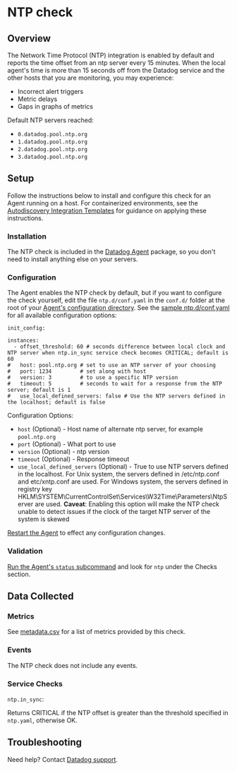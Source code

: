 # NTP check

## Overview

The Network Time Protocol (NTP) integration is enabled by default and reports the time offset from an ntp server every 15 minutes. When the local agent's time is more than 15 seconds off from the Datadog service and the other hosts that you are monitoring, you may experience:

* Incorrect alert triggers
* Metric delays
* Gaps in graphs of metrics

Default NTP servers reached:

* `0.datadog.pool.ntp.org`
* `1.datadog.pool.ntp.org`
* `2.datadog.pool.ntp.org`
* `3.datadog.pool.ntp.org`

## Setup

Follow the instructions below to install and configure this check for an Agent running on a host. For containerized environments, see the [Autodiscovery Integration Templates][8] for guidance on applying these instructions.

### Installation

The NTP check is included in the [Datadog Agent][1] package, so you don't need to install anything else on your servers.

### Configuration

The Agent enables the NTP check by default, but if you want to configure the check yourself, edit the file `ntp.d/conf.yaml` in the `conf.d/` folder at the root of your [Agent's configuration directory][2]. See the [sample ntp.d/conf.yaml][3] for all available configuration options:

```
init_config:

instances:
  - offset_threshold: 60 # seconds difference between local clock and NTP server when ntp.in_sync service check becomes CRITICAL; default is 60
#   host: pool.ntp.org # set to use an NTP server of your choosing
#   port: 1234         # set along with host
#   version: 3         # to use a specific NTP version
#   timeout: 5         # seconds to wait for a response from the NTP server; default is 1
#   use_local_defined_servers: false # Use the NTP servers defined in the localhost; default is false
```

Configuration Options:

* `host` (Optional) - Host name of alternate ntp server, for example `pool.ntp.org`
* `port` (Optional) - What port to use
* `version` (Optional) - ntp version
* `timeout` (Optional) - Response timeout
* `use_local_defined_servers` (Optional) - True to use NTP servers defined in the localhost. For Unix system, the servers defined in /etc/ntp.conf and etc/xntp.conf are used. For Windows system, the servers defined in registry key HKLM\SYSTEM\CurrentControlSet\Services\W32Time\Parameters\NtpServer are used. **Caveat**: Enabling this option will make the NTP check unable to detect issues if the clock of the target NTP server of the system is skewed

[Restart the Agent][4] to effect any configuration changes.

### Validation

[Run the Agent's `status` subcommand][5] and look for `ntp` under the Checks section.

## Data Collected
### Metrics
See [metadata.csv][6] for a list of metrics provided by this check.

### Events
The NTP check does not include any events.

### Service Checks

`ntp.in_sync`:

Returns CRITICAL if the NTP offset is greater than the threshold specified in `ntp.yaml`, otherwise OK.

## Troubleshooting
Need help? Contact [Datadog support][7].

[1]: https://app.datadoghq.com/account/settings#agent
[2]: https://docs.datadoghq.com/agent/guide/agent-configuration-files/?tab=agentv6#agent-configuration-directory
[3]: https://github.com/DataDog/datadog-agent/blob/master/cmd/agent/dist/conf.d/ntp.d/conf.yaml.default
[4]: https://docs.datadoghq.com/agent/guide/agent-commands/?tab=agentv6#start-stop-and-restart-the-agent
[5]: https://docs.datadoghq.com/agent/guide/agent-commands/?tab=agentv6#agent-status-and-information
[6]: https://github.com/DataDog/integrations-core/blob/master/ntp/metadata.csv
[7]: https://docs.datadoghq.com/help
[8]: https://docs.datadoghq.com/agent/autodiscovery/integrations
